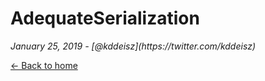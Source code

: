 <h1 class="post-heading">AdequateSerialization</h1>
<em>January 25, 2019 - [@kddeisz](https://twitter.com/kddeisz)</em>

[← Back to home](/)
